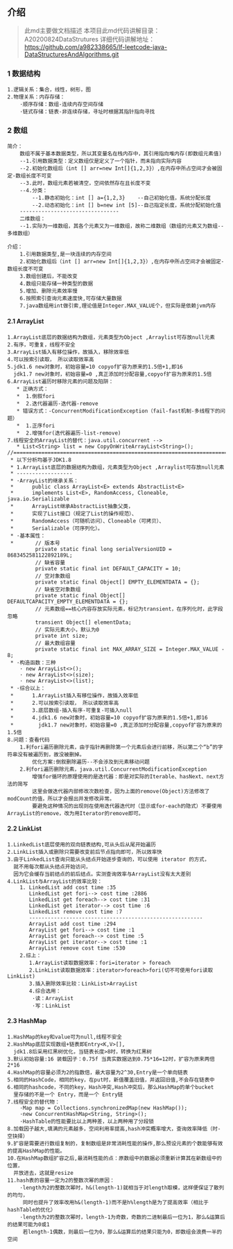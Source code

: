 
## 介绍
>此md主要做文档描述
>本项目此md代码讲解目录：A20200824DataStrutures
>详细代码讲解地址： https://github.com/a982338665/lf-leetcode-java-DataStructuresAndAlgorithms.git

### 1 数据结构
      
    1.逻辑关系：集合，线性，树形，图
    2.物理关系：内存存储：
        ·顺序存储：数组-连续内存空间存储
        ·链式存储：链表-非连续存储，寻址时根据其指针指向寻找

### 2 数组
    
    简介：
        数组不属于基本数据类型，所以其变量名在栈内存中，其引用指向堆内存(即数组元素值)
        --1.引用数据类型：定义数组仅是定义了一个指针，而未指向实际内容
        --2.初始化数组后（int [] arr=new Int[]{1,2,3}）,在内存中所占空间才会被固定-数组长度不可变
        --3.此时，数组元素若被清空，空间依然存在且长度不变
        --4.分类：
        	--1.静态初始化：int [] a={1,2,3}    --自己初始化值，系统分配长度
        	--2.动态初始化：int [] b=new int [5]--自己指定长度，系统分配初始化值
        --------------------------------
        二维数组：
        --1.实际为一维数组，其各个元素又为一维数组，故称二维数组（数组的元素又为数组--多维数组）

    介绍：
        1.引用数据类型,是一块连续的内存空间
        2.初始化数组后（int [] arr=new Int[]{1,2,3}）,在内存中所占空间才会被固定-数组长度不可变
        3.数组创建后，不能改变
        4.数组只能存储一种类型的数据 
        5.增加、删除元素效率慢 
        6.按照索引查询元素速度快,可存储大量数据
        7.java数组用int做引索,理论值是Integer.MAX_VALUE个，但实际是依赖jvm内存

 #### 2.1 ArrayList
    
    1.ArrayList底层的数据结构为数组，元素类型为Object ,Arraylist可存放null元素
    2.有序，可重复，线程不安全
    3.ArrayList插入有移位操作，故插入，移除效率低
    4.可以按索引读取， 所以读取效率高
    5.jdk1.6 new对象时，初始容量=10 copyof扩容为原来的1.5倍+1,即16
      jdk1.7 new对象时，初始容量=0 ,真正添加时分配容量,copyof扩容为原来的1.5倍
    6.ArrayList遍历时移除元素的问题及陷阱：
       * 正确方式：
       *  1.倒叙fori
       *  2.迭代器遍历-迭代器-remove
       * 错误方式：-ConcurrentModificationException（fail-fast机制-多线程下的问题）
       *  1.正序fori
       *  2.增强for(迭代器遍历-list-remove)
    7.线程安全的ArrayList的替代：java.util.concurrent -->
       * List<String> list = new CopyOnWriteArrayList<String>();
    //================================================================================
     * 以下分析均基于JDK1.8
     * 1.ArrayList底层的数据结构为数组，元素类型为Object ,Arraylist可存放null元素
     * ------------------
     * ·ArrayList的继承关系：
     *      public class ArrayList<E> extends AbstractList<E>
     *      implements List<E>, RandomAccess, Cloneable, java.io.Serializable
     *      ArrayList继承AbstractList抽象父类，
     *      实现了List接口（规定了List的操作规范）、
     *      RandomAccess（可随机访问）、Cloneable（可拷贝）、
     *      Serializable（可序列化）。
     * ·基本属性：
     *       // 版本号
             private static final long serialVersionUID = 8683452581122892189L;
             // 缺省容量
             private static final int DEFAULT_CAPACITY = 10;
             // 空对象数组
             private static final Object[] EMPTY_ELEMENTDATA = {};
             // 缺省空对象数组
             private static final Object[] DEFAULTCAPACITY_EMPTY_ELEMENTDATA = {};
             // 元素数组==核心内容存放实际元素，标记为transient，在序列化时，此字段忽略
             transient Object[] elementData;
             // 实际元素大小，默认为0
             private int size;
             // 最大数组容量
             private static final int MAX_ARRAY_SIZE = Integer.MAX_VALUE - 8;
     * ·构造函数：三种
        · new ArrayList<>();
        · new ArrayList<>(size);
        · new ArrayList<>(list);
     * ·综合以上：
     *      1.ArrayList插入有移位操作，故插入效率低
     *      2.可以按索引读取， 所以读取效率高
     *      3.底层数组-插入有序-可重复-可插入null
     *      4.jdk1.6 new对象时，初始容量=10 copyof扩容为原来的1.5倍+1,即16
     *        jdk1.7 new对象时，初始容量=0 ,真正添加时分配容量,copyof扩容为原来的1.5倍
    8.问题：查看代码
        1.利fori遍历删除元素，由于指针再删除第一个元素后会进行前移，所以第二个“b”的字符串没有被遍历到，故没被删掉。
            优化方案:倒叙删除遍历--不会涉及到元素移动问题
        2.利fori遍历删除元素，java.util.ConcurrentModificationException
            增强for循环的原理使用的是迭代器：即是对实际的Iterable、hasNext、next方法的简写
            这里会做迭代器内部修改次数检查，因为上面的remove(Object)方法修改了modCount的值，所以才会报出并发修改异常。
            要避免这种情况的出现则在使用迭代器迭代时（显示或for-each的隐式）不要使用ArrayList的remove，改为用Iterator的remove即可。
    
#### 2.2 LinkList
    
    1.LinkedList底层使用的双向链表结构,可从头后从尾开始遍历
    2.LinkList插入或删除只需要改变前后节点指向即可，所以效率快
    3.由于LinkedList查询只能从头结点开始逐步查询的，可以使用 iterator 的方式，
      就不用每次都从头结点开始访问，
      因为它会缓存当前结点的前后结点。实测查询效率与ArrayList没有太大差别
    4.LinkList与ArrayList的效率比较：
        1. LinkedList add cost time :35
           LinkedList get fori--> cost time :2886
           LinkedList get foreach--> cost time :31
           LinkedList get iterator--> cost time :6
           LinkedList remove cost time :7
           --------------------------------------------------------
           ArrayList add cost time :294
           ArrayList get fori--> cost time :1
           ArrayList get foreach--> cost time :5
           ArrayList get iterator--> cost time :1
           ArrayList remove cost time :530
        2.综上：
           1.ArrayList读取数据效率：fori=iterator > foreach
           2.LinkList读取数据效率：iterator>foreach>fori(切不可使用fori读取LinkList)
           3.插入删除效率比较：LinkList>ArrayList
           4.综合选用：
            ·读：ArrayList
            ·写：LinkList
    
#### 2.3 HashMap
    
    1.HashMap的key和value可为null,线程不安全
    2.HashMap底层实现数组+链表即Entry<K,V>[],
      jdk1.8后采用红黑树优化，当链表长度>8时，转换为红黑树
    3.默认初始容量:16 装载因子：0.75f 当真实数据达到0.75*16=12时，扩容为原来两倍2*16
    4.HashMap的容量必须为2的指数倍，最大容量为2^30,Entry是一个单向链表
    5.相同的HashCode，相同的key，在put时，新值覆盖旧值，并返回旧值,不会存在链表中
    6.相同的hashcode，不同的key，Hash冲突,Hash冲突后，那么HashMap的单个bucket
      里存储的不是一个 Entry，而是一个 Entry链
    7.线程安全的替代物：
        ·Map map = Collections.synchronizedMap(new HashMap());
        ·new ConcurrentHashMap<String, String>();
        ·HashTable的性能要比以上两种差，以上两种用了分段锁
    8.加载因子越大,填满的元素越多，空间利用率提高,hash冲突概率增大，查询效率降低（时-空抉择）
    9.扩容是需要进行数组复制的，复制数组是非常消耗性能的操作,那么预设元素的个数能够有效的提高HashMap的性能。
    10.在HashMap数组扩容之后,最消耗性能的点：原数组中的数据必须重新计算其在新数组中的位置，
      并放进去，这就是resize
    11.hash表的容量一定为2的整数次幂的原因：
        ·length为2的整数次幂时，h&(length-1)就相当于对length取模，这样便保证了散列的均匀，
         同时也提升了效率改用h&(length-1)而不是h%length是为了提高效率（相比于hashTable的优化）
        ·length为2的整数次幂时，length-1为奇数，奇数的二进制最后一位为1，那么&运算后的结果可能为0或1
         若length-1偶数，则最后一位为0，那么&运算后的结果只能为0，即数组会浪费一半的空间
